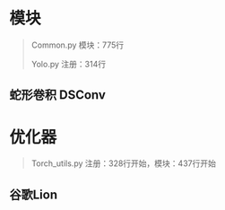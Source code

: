 #  模块

> Common.py 模块：775行
>
> Yolo.py 注册：314行

## 蛇形卷积 DSConv



#  优化器

> Torch_utils.py 注册：328行开始，模块：437行开始

## 谷歌Lion

